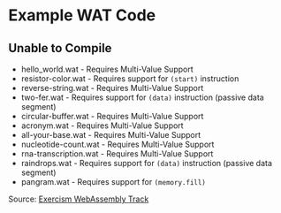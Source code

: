 # Example WAT Code

## Unable to Compile
- hello_world.wat - Requires Multi-Value Support
- resistor-color.wat - Requires support for `(start)` instruction
- reverse-string.wat - Requires Multi-Value Support
- two-fer.wat - Requires support for `(data)` instruction (passive data segment)
- circular-buffer.wat - Requires Multi-Value Support
- acronym.wat - Requires Multi-Value Support
- all-your-base.wat - Requires Multi-Value Support
- nucleotide-count.wat - Requires Multi-Value Support
- rna-transcription.wat - Requires Multi-Value Support
- raindrops.wat - Requires support for `(data)` instruction (passive data segment)
- pangram.wat - Requires support for `(memory.fill)`

Source: [Exercism WebAssembly Track](https://exercism.org/tracks/wasm)
